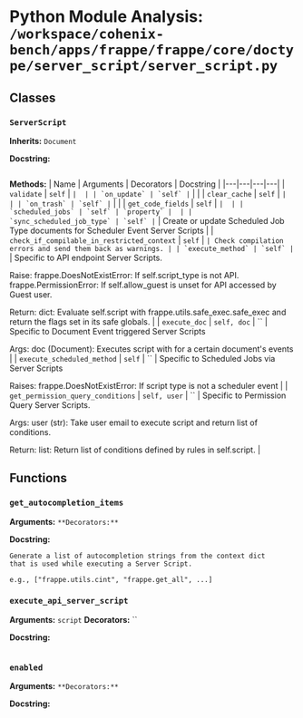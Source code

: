 # Python Module Analysis: `/workspace/cohenix-bench/apps/frappe/frappe/core/doctype/server_script/server_script.py`

## Classes

### `ServerScript`
**Inherits:** `Document`


**Docstring:**
```

```

**Methods:**
| Name | Arguments | Decorators | Docstring |
|---|---|---|---|
| `validate` | `self` | `` |  |
| `on_update` | `self` | `` |  |
| `clear_cache` | `self` | `` |  |
| `on_trash` | `self` | `` |  |
| `get_code_fields` | `self` | `` |  |
| `scheduled_jobs` | `self` | `property` |  |
| `sync_scheduled_job_type` | `self` | `` | Create or update Scheduled Job Type documents for Scheduler Event Server Scripts |
| `check_if_compilable_in_restricted_context` | `self` | `` | Check compilation errors and send them back as warnings. |
| `execute_method` | `self` | `` | Specific to API endpoint Server Scripts.

Raise:
        frappe.DoesNotExistError: If self.script_type is not API.
        frappe.PermissionError: If self.allow_guest is unset for API accessed by Guest user.

Return:
        dict: Evaluate self.script with frappe.utils.safe_exec.safe_exec and return the flags set in its safe globals. |
| `execute_doc` | `self, doc` | `` | Specific to Document Event triggered Server Scripts

Args:
        doc (Document): Executes script with for a certain document's events |
| `execute_scheduled_method` | `self` | `` | Specific to Scheduled Jobs via Server Scripts

Raises:
        frappe.DoesNotExistError: If script type is not a scheduler event |
| `get_permission_query_conditions` | `self, user` | `` | Specific to Permission Query Server Scripts.

Args:
        user (str): Take user email to execute script and return list of conditions.

Return:
        list: Return list of conditions defined by rules in self.script. |





## Functions

### `get_autocompletion_items`
**Arguments:** ``
**Decorators:** ``

**Docstring:**
```
Generate a list of autocompletion strings from the context dict
that is used while executing a Server Script.

e.g., ["frappe.utils.cint", "frappe.get_all", ...]
```
### `execute_api_server_script`
**Arguments:** `script`
**Decorators:** ``

**Docstring:**
```

```
### `enabled`
**Arguments:** ``
**Decorators:** ``

**Docstring:**
```

```

